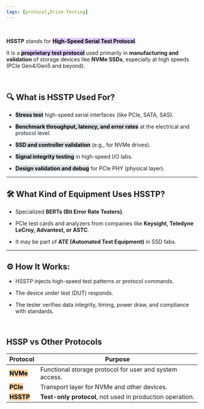```yaml
---
tags: [protocol,Drive-Testing]
---
```


</br>

**HSSTP** stands for <mark style="background: #D2B3FFA6;">**High-Speed Serial Test Protocol**</mark>.

It is a <mark style="background: #D2B3FFA6;">**proprietary test protocol**</mark> used primarily in **manufacturing and validation** of storage devices like **NVMe SSDs**, especially at high speeds (PCIe Gen4/Gen5 and beyond).

</br>

## 🔍 **What is HSSTP Used For?**

- <mark style="background: #CACFD9A6;">**Stress test**</mark> high-speed serial interfaces (like PCIe, SATA, SAS).
    
- <mark style="background: #CACFD9A6;">**Benchmark throughput, latency, and error rates**</mark> at the electrical and protocol level.
	
- <mark style="background: #CACFD9A6;">**SSD and controller validation**</mark> (e.g., for NVMe drives).
    
- <mark style="background: #CACFD9A6;">**Signal integrity testing**</mark> in high-speed I/O labs.
    
- <mark style="background: #CACFD9A6;">**Design validation and debug**</mark> for PCIe PHY (physical layer).

---

## 🛠️ What Kind of Equipment Uses HSSTP?

- Specialized **BERTs (Bit Error Rate Testers)**.
    
- PCIe test cards and analyzers from companies like **Keysight, Teledyne LeCroy, Advantest, or ASTC**.
    
- It may be part of **ATE (Automated Test Equipment)** in SSD fabs.
    

---

## ⚙️ How It Works:

- HSSTP injects high-speed test patterns or protocol commands.
    
- The device under test (DUT) responds.
    
- The tester verifies data integrity, timing, power draw, and compliance with standards.

</br>

## HSSP vs Other Protocols

|Protocol|Purpose|
|---|---|
|<mark style="background: #FFB86CA6;">**NVMe**</mark>|Functional storage protocol for user and system access.|
|<mark style="background: #FFB86CA6;">**PCIe**</mark>|Transport layer for NVMe and other devices.|
|<mark style="background: #FFB86CA6;">**HSSTP**</mark>|**Test-only protocol**, not used in production operation.|